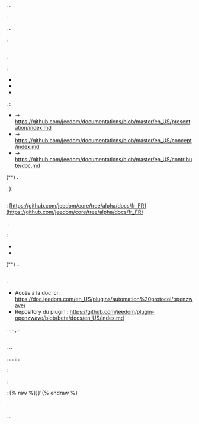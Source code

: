 # 

. .

 [](https://github.com/).

 [](https://community.jeedom.com/), .

 :

## 

.

 :

- [](https://doc.jeedom.com/en_US/presentation/)
- [](https://doc.jeedom.com/en_US/concept/)
- [](https://doc.jeedom.com/en_US/contribute/doc)

 [](https://github.com/jeedom/documentations/tree/master/fr_FR)

.  :

-  -> https://github.com/jeedom/documentations/blob/master/en_US/presentation/index.md
-  -> https://github.com/jeedom/documentations/blob/master/en_US/concept/index.md
-  -> https://github.com/jeedom/documentations/blob/master/en_US/contribute/doc.md

 (**) .

. ).


## 

 : [https://github.com/jeedom/core/tree/alpha/docs/fr_FR](https://github.com/jeedom/core/tree/alpha/docs/fr_FR)

..

 :

- 
- 

 (**)  ..


## 

.



- Accès à la doc ici : https://doc.jeedom.com/en_US/plugins/automation%20protocol/openzwave/
- Repository du plugin : https://github.com/jeedom/plugin-openzwave/blob/beta/docs/en_US/index.md

.  [](https://github.com/jeedom) . .  [](https://community.jeedom.com/), .


## 

.  ..

. .  [](https://community.jeedom.com/).  : [](mailto:contact@jeedom.com).

 :

 : 

 : {% raw %}}}'{% endraw %}

.

. .


